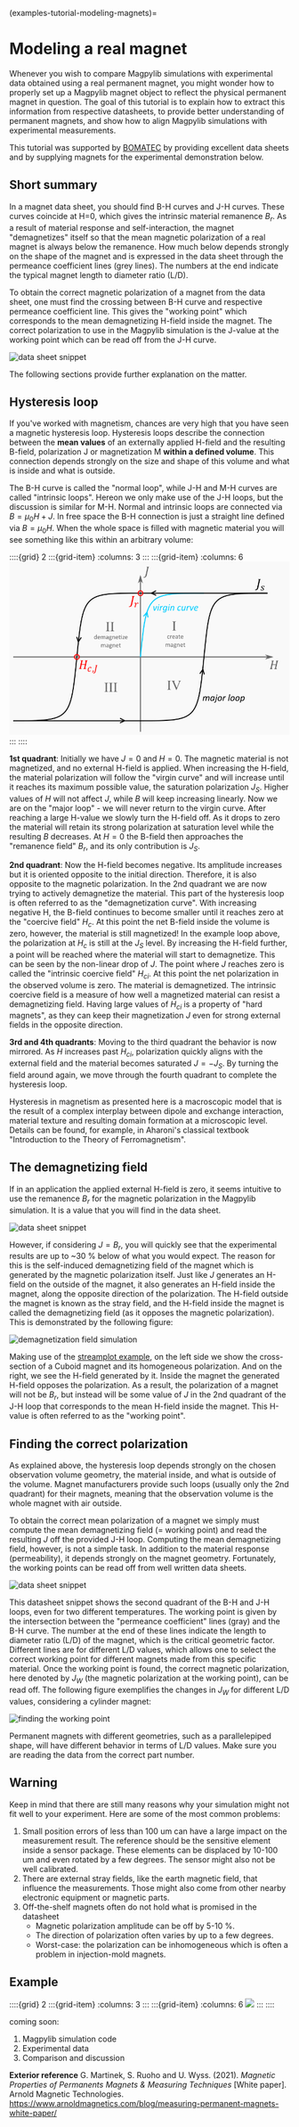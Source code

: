 (examples-tutorial-modeling-magnets)=

# Modeling a real magnet

Whenever you wish to compare Magpylib simulations with experimental data
obtained using a real permanent magnet, you might wonder how to properly set up
a Magpylib magnet object to reflect the physical permanent magnet in question.
The goal of this tutorial is to explain how to extract this information from
respective datasheets, to provide better understanding of permanent magnets, and
show how to align Magpylib simulations with experimental measurements.

This tutorial was supported by [BOMATEC](https://www.bomatec.com/de) by
providing excellent data sheets and by supplying magnets for the experimental
demonstration below.

## Short summary

In a magnet data sheet, you should find B-H curves and J-H curves. These curves
coincide at H=0, which gives the intrinsic material remanence $B_r$. As a result
of material response and self-interaction, the magnet "demagnetizes" itself so
that the mean magnetic polarization of a real magnet is always below the
remanence. How much below depends strongly on the shape of the magnet and is
expressed in the data sheet through the permeance coefficient lines (grey
lines). The numbers at the end indicate the typical magnet length to diameter
ratio (L/D).

To obtain the correct magnetic polarization of a magnet from the data sheet, one
must find the crossing between B-H curve and respective permeance coefficient
line. This gives the "working point" which corresponds to the mean demagnetizing
H-field inside the magnet. The correct polarization to use in the Magpylib
simulation is the J-value at the working point which can be read off from the
J-H curve.

![data sheet snippet](../../../_static/images/examples_tutorial_magnet_datasheet2.png)

The following sections provide further explanation on the matter.

## Hysteresis loop

If you've worked with magnetism, chances are very high that you have seen a
magnetic hysteresis loop. Hysteresis loops describe the connection between the
**mean values** of an externally applied H-field and the resulting B-field,
polarization J or magnetization M **within a defined volume**. This connection
depends strongly on the size and shape of this volume and what is inside and
what is outside.

The B-H curve is called the "normal loop", while J-H and M-H curves are called
"intrinsic loops". Hereon we only make use of the J-H loops, but the discussion
is similar for M-H. Normal and intrinsic loops are connected via
$B = \mu_0 H + J$. In free space the B-H connection is just a straight line
defined via $B = \mu_0 H$. When the whole space is filled with magnetic material
you will see something like this within an arbitrary volume:

::::{grid} 2 :::{grid-item} :columns: 3 ::: :::{grid-item} :columns: 6
![hysteresis loops](../../../_static/images/examples_tutorial_magnet_hysteresis.png)
::: ::::

**1st quadrant**: Initially we have $J=0$ and $H=0$. The magnetic material is
not magnetized, and no external H-field is applied. When increasing the H-field,
the material polarization will follow the "virgin curve" and will increase until
it reaches its maximum possible value, the saturation polarization $J_S$. Higher
values of $H$ will not affect $J$, while $B$ will keep increasing linearly. Now
we are on the "major loop" - we will never return to the virgin curve. After
reaching a large H-value we slowly turn the H-field off. As it drops to zero the
material will retain its strong polarization at saturation level while the
resulting $B$ decreases. At $H = 0$ the B-field then approaches the "remanence
field" $B_r$, and its only contribution is $J_S$.

**2nd quadrant**: Now the H-field becomes negative. Its amplitude increases but
it is oriented opposite to the initial direction. Therefore, it is also opposite
to the magnetic polarization. In the 2nd quadrant we are now trying to actively
demagnetize the material. This part of the hysteresis loop is often referred to
as the "demagnetization curve". With increasing negative H, the B-field
continues to become smaller until it reaches zero at the "coercive field" $H_c$.
At this point the net B-field inside the volume is zero, however, the material
is still magnetized! In the example loop above, the polarization at $H_c$ is
still at the $J_S$ level. By increasing the H-field further, a point will be
reached where the material will start to demagnetize. This can be seen by the
non-linear drop of $J$. The point where $J$ reaches zero is called the
"intrinsic coercive field" $H_{ci}$. At this point the net polarization in the
observed volume is zero. The material is demagnetized. The intrinsic coercive
field is a measure of how well a magnetized material can resist a demagnetizing
field. Having large values of $H_{ci}$ is a property of "hard magnets", as they
can keep their magnetization $J$ even for strong external fields in the opposite
direction.

**3rd and 4th quadrants**: Moving to the third quadrant the behavior is now
mirrored. As $H$ increases past $H_{ci}$, polarization quickly aligns with the
external field and the material becomes saturated $J=-J_S$. By turning the field
around again, we move through the fourth quadrant to complete the hysteresis
loop.

Hysteresis in magnetism as presented here is a macroscopic model that is the
result of a complex interplay between dipole and exchange interaction, material
texture and resulting domain formation at a microscopic level. Details can be
found, for example, in Aharoni's classical textbook "Introduction to the Theory
of Ferromagnetism".

## The demagnetizing field

If in an application the applied external H-field is zero, it seems intuitive to
use the remanence $B_r$ for the magnetic polarization in the Magpylib
simulation. It is a value that you will find in the data sheet.

![data sheet snippet](../../../_static/images/examples_tutorial_magnet_table.png)

However, if considering $J=B_r$, you will quickly see that the experimental
results are up to ~30 % below of what you would expect. The reason for this is
the self-induced demagnetizing field of the magnet which is generated by the
magnetic polarization itself. Just like $J$ generates an H-field on the outside
of the magnet, it also generates an H-field inside the magnet, along the
opposite direction of the polarization. The H-field outside the magnet is known
as the stray field, and the H-field inside the magnet is called the
demagnetizing field (as it opposes the magnetic polarization). This is
demonstrated by the following figure:

![demagnetization field simulation](../../../_static/images/examples_tutorial_magnet_fieldcomparison.png)

Making use of the [streamplot example](examples-vis-mpl-streamplot), on the left
side we show the cross-section of a Cuboid magnet and its homogeneous
polarization. And on the right, we see the H-field generated by it. Inside the
magnet the generated H-field opposes the polarization. As a result, the
polarization of a magnet will not be $B_r$, but instead will be some value of
$J$ in the 2nd quadrant of the J-H loop that corresponds to the mean H-field
inside the magnet. This H-value is often referred to as the "working point".

## Finding the correct polarization

As explained above, the hysteresis loop depends strongly on the chosen
observation volume geometry, the material inside, and what is outside of the
volume. Magnet manufacturers provide such loops (usually only the 2nd quadrant)
for their magnets, meaning that the observation volume is the whole magnet with
air outside.

To obtain the correct mean polarization of a magnet we simply must compute the
mean demagnetizing field (= working point) and read the resulting $J$ off the
provided J-H loop. Computing the mean demagnetizing field, however, is not a
simple task. In addition to the material response (permeability), it depends
strongly on the magnet geometry. Fortunately, the working points can be read off
from well written data sheets.

![data sheet snippet](../../../_static/images/examples_tutorial_magnet_datasheet.png)

This datasheet snippet shows the second quadrant of the B-H and J-H loops, even
for two different temperatures. The working point is given by the intersection
between the "permeance coefficient" lines (gray) and the B-H curve. The number
at the end of these lines indicate the length to diameter ratio (L/D) of the
magnet, which is the critical geometric factor. Different lines are for
different L/D values, which allows one to select the correct working point for
different magnets made from this specific material. Once the working point is
found, the correct magnetic polarization, here denoted by $J_W$ (the magnetic
polarization at the working point), can be read off. The following figure
exemplifies the changes in $J_W$ for different L/D values, considering a
cylinder magnet:

![finding the working point](../../../_static/images/examples_tutorial_magnet_LDratio.png)

Permanent magnets with different geometries, such as a parallelepiped shape,
will have different behavior in terms of L/D values. Make sure you are reading
the data from the correct part number.

## Warning

Keep in mind that there are still many reasons why your simulation might not fit
well to your experiment. Here are some of the most common problems:

1. Small position errors of less than 100 um can have a large impact on the
   measurement result. The reference should be the sensitive element inside a
   sensor package. These elements can be displaced by 10-100 um and even rotated
   by a few degrees. The sensor might also not be well calibrated.
2. There are external stray fields, like the earth magnetic field, that
   influence the measurements. Those might also come from other nearby
   electronic equipment or magnetic parts.
3. Off-the-shelf magnets often do not hold what is promised in the datasheet
   - Magnetic polarization amplitude can be off by 5-10 %.
   - The direction of polarization often varies by up to a few degrees.
   - Worst-case: the polarization can be inhomogeneous which is often a problem
     in injection-mold magnets.

## Example

::::{grid} 2 :::{grid-item} :columns: 3 ::: :::{grid-item} :columns: 6
![](../../../_static/images/examples_icon_WIP.png) ::: ::::

coming soon:

1. Magpylib simulation code
2. Experimental data
3. Comparison and discussion

**Exterior reference** G. Martinek, S. Ruoho and U. Wyss. (2021). _Magnetic
Properties of Permanents Magnets & Measuring Techniques_ [White paper]. Arnold
Magnetic Technologies.
https://www.arnoldmagnetics.com/blog/measuring-permanent-magnets-white-paper/
